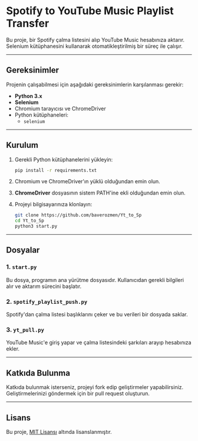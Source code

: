 # Spotify to YouTube Music Playlist Transfer

Bu proje, bir Spotify çalma listesini alıp YouTube Music hesabınıza aktarır. Selenium kütüphanesini kullanarak otomatikleştirilmiş bir süreç ile çalışır.

---

## Gereksinimler

Projenin çalışabilmesi için aşağıdaki gereksinimlerin karşılanması gerekir:

- **Python 3.x**
- **Selenium** 
- Chromium tarayıcısı ve ChromeDriver
- Python kütüphaneleri:
  - `selenium`

---

## Kurulum

1. Gerekli Python kütüphanelerini yükleyin:
   ```bash
   pip install -r requirements.txt
   ```
   
2. Chromium ve ChromeDriver'ın yüklü olduğundan emin olun.
    
3. **ChromeDriver** dosyasının sistem PATH'ine ekli olduğundan emin olun.
    
4. Projeyi bilgisayarınıza klonlayın:
    
	 ```bash
	git clone https://github.com/baverozmen/Yt_to_Sp
	cd Yt_to_Sp
	python3 start.py
	```

---
## Dosyalar

### 1. `start.py`

Bu dosya, programın ana yürütme dosyasıdır. Kullanıcıdan gerekli bilgileri alır ve aktarım sürecini başlatır.

### 2. `spotify_playlist_push.py`

Spotify'dan çalma listesi başlıklarını çeker ve bu verileri bir dosyada saklar.

### 3. `yt_pull.py`

YouTube Music'e giriş yapar ve çalma listesindeki şarkıları arayıp hesabınıza ekler.

---
## Katkıda Bulunma

Katkıda bulunmak isterseniz, projeyi fork edip geliştirmeler yapabilirsiniz. Geliştirmelerinizi göndermek için bir pull request oluşturun.



---
	
## Lisans

Bu proje, [MIT Lisansı](LICENSE) altında lisanslanmıştır.
